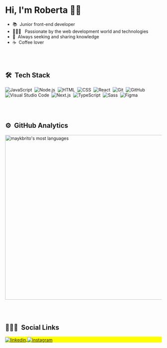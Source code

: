 
<h1 align="left">Hi, I'm Roberta 👋🏻</h1>

- 📚 &nbsp;Junior front-end developer 
- 👩🏼‍💻 &nbsp;&nbsp;Passionate by the web development world and technologies
- 🌱 &nbsp;Always seeking and sharing knowledge
- ☕️ &nbsp;Coffee lover

<br><br>

## 🛠 &nbsp;Tech Stack

![JavaScript](https://img.shields.io/badge/-JavaScript-05122A?style=flat&logo=javascript)&nbsp;
![Node.js](https://img.shields.io/badge/-Node.js-05122A?style=flat&logo=node.js)&nbsp;
![HTML](https://img.shields.io/badge/-HTML-05122A?style=flat&logo=HTML5)&nbsp;
![CSS](https://img.shields.io/badge/-CSS-05122A?style=flat&logo=CSS3&logoColor=1572B6)&nbsp;
![React](https://img.shields.io/badge/-React-05122A?style=flat&logo=react)&nbsp;
![Git](https://img.shields.io/badge/-Git-05122A?style=flat&logo=git)&nbsp;
![GitHub](https://img.shields.io/badge/-GitHub-05122A?style=flat&logo=github)&nbsp;
![Visual Studio Code](https://img.shields.io/badge/-Visual%20Studio%20Code-05122A?style=flat&logo=visual-studio-code&logoColor=007ACC)&nbsp;
![Next.js](https://img.shields.io/badge/-Next.js-05122A?style=flat&logo=nextdotjs&logoColor=FFFFFF)&nbsp;
![TypeScript](https://img.shields.io/badge/-TypeScript-05122A?style=flat&logo=typescript&logoColor=3178C6)&nbsp;
![Sass](https://img.shields.io/badge/-Sass-05122A?style=flat&logo=sass&logoColor=CC6699)&nbsp;
![Figma](https://img.shields.io/badge/-Figma-05122A?style=flat&logo=figma&logoColor=F24E1E)&nbsp;

<br><br>

## ⚙️ &nbsp;GitHub Analytics

<p align="left">
<img width="530em" src="https://github-readme-stats.vercel.app/api/top-langs/?username=roquiles&layout=compact&theme=vision-friendly-dark" alt="maykbrito's most languages"/>
</p>

<br><br>

## 💁🏼‍♀️ &nbsp;Social Links

<p align="left" style="background:yellow">
<a href="https://linkedin.com/in/roberta-quiles" target="_blank">
  <img align="center" src="https://img.shields.io/badge/-roberta&dash;quiles-05122A?style=flat&logo=linkedin" alt="linkedin"/>
</a>
<a href="https://instagram.com/roquiles" target="_blank">
 <img align="center" src="https://img.shields.io/badge/-roquiles-05122A?style=flat&logo=instagram" alt="instagram"/>
</a>
</p>


